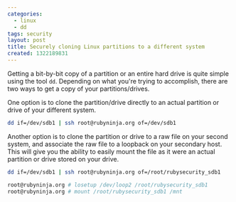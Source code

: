 ```yaml
---
categories:
  - linux
  - dd
tags: security
layout: post
title: Securely cloning Linux partitions to a different system
created: 1322189831
---
```


Getting a bit-by-bit copy of a partition or an entire hard drive is quite simple using the tool `dd`. Depending on what you're trying to accomplish, there are two ways to get a copy of your partitions/drives.

One option is to clone the partition/drive directly to an actual partition or drive of your different system.

```bash
dd if=/dev/sdb1 | ssh root@rubyninja.org of=/dev/sdb1
```

Another option is to clone the partition or drive to a raw file on your second system, and associate the raw file to a loopback on your secondary host. This will give you the ability to easily mount the file as it were an actual partition or drive stored on your drive.

```bash
dd if=/dev/sdb1 | ssh root@rubyninja.org of=/root/rubysecurity_sdb1
```

```bash
root@rubyninja.org # losetup /dev/loop2 /root/rubysecurity_sdb1
root@rubyninja.org # mount /root/rubysecurity_sdb1 /mnt
```
